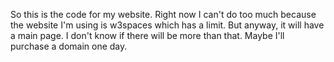 So this is the code for my website. 
Right now I can't do too much because the website I'm using is w3spaces which has a limit.
But anyway, it will have a main page.
I don't know if there will be more than that.
Maybe I'll purchase a domain one day.
